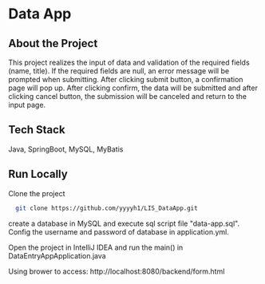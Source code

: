 # Data App
## About the Project

This project realizes the input of data and validation of the required fields (name, title). If the required fields are null, an error message will be prompted when submitting. After clicking submit button, a confirmation page will pop up. After clicking confirm, the data will be submitted and after clicking cancel button, the submission will be canceled and return to the input page.


## Tech Stack

Java, SpringBoot, MySQL, MyBatis


## Run Locally

Clone the project

```bash
  git clone https://github.com/yyyyh1/LIS_DataApp.git
```

create a database in MySQL and execute sql script file "data-app.sql". Config the username and password of database in application.yml.

Open the project in IntelliJ IDEA and run the main() in DataEntryAppApplication.java

Using brower to access: http://localhost:8080/backend/form.html
